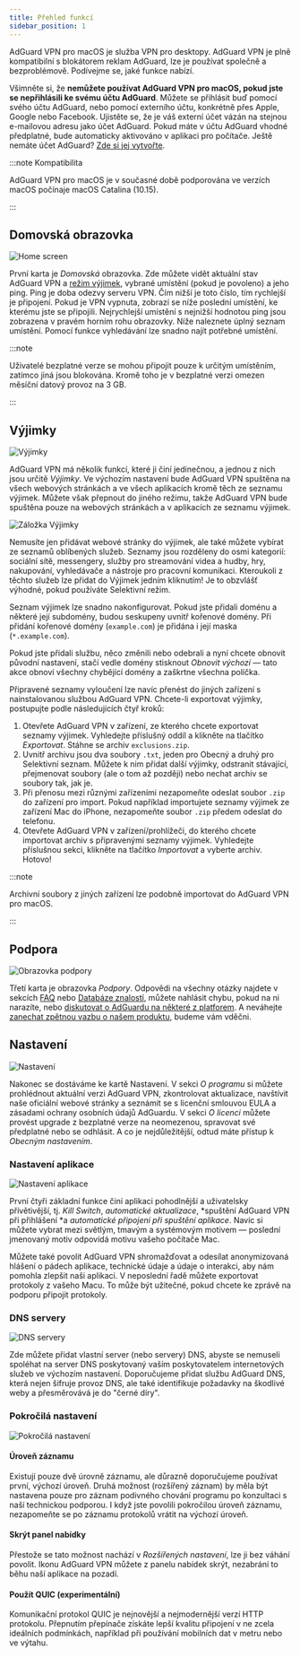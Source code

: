 ```yaml
---
title: Přehled funkcí
sidebar_position: 1
---
```


AdGuard VPN pro macOS je služba VPN pro desktopy. AdGuard VPN je plně kompatibilní s blokátorem reklam AdGuard, lze je používat společně a bezproblémově. Podívejme se, jaké funkce nabízí.

Všimněte si, že **nemůžete používat AdGuard VPN pro macOS, pokud jste se nepřihlásili ke svému účtu AdGuard**. Můžete se přihlásit buď pomocí svého účtu AdGuard, nebo pomocí externího účtu, konkrétně přes Apple, Google nebo Facebook. Ujistěte se, že je váš externí účet vázán na stejnou e-mailovou adresu jako účet AdGuard. Pokud máte v účtu AdGuard vhodné předplatné, bude automaticky aktivováno v aplikaci pro počítače. Ještě nemáte účet AdGuard? [Zde si jej vytvořte](https://auth.adguard.com/registration.html).

:::note Kompatibilita

AdGuard VPN pro macOS je v současné době podporována ve verzích macOS počínaje macOS Catalina (10.15).

:::

## Domovská obrazovka

![Home screen](https://cdn.adguardvpn.com/content/kb/vpn/mac/main_en.png)

První karta je *Domovská* obrazovka. Zde můžete vidět aktuální stav AdGuard VPN a [režim výjimek](#exclusions), vybrané umístění (pokud je povoleno) a jeho ping. Ping je doba odezvy serveru VPN. Čím nižší je toto číslo, tím rychlejší je připojení. Pokud je VPN vypnuta, zobrazí se níže poslední umístění, ke kterému jste se připojili. Nejrychlejší umístění s nejnižší hodnotou ping jsou zobrazena v pravém horním rohu obrazovky. Níže naleznete úplný seznam umístění. Pomocí funkce vyhledávání lze snadno najít potřebné umístění.

:::note

Uživatelé bezplatné verze se mohou připojit pouze k určitým umístěním, zatímco jiná jsou blokována. Kromě toho je v bezplatné verzi omezen měsíční datový provoz na 3 GB.

:::

## Výjimky

![Výjimky](https://cdn.adguardvpn.com/content/kb/vpn/mac/exclusions_en.png)

AdGuard VPN má několik funkcí, které ji činí jedinečnou, a jednou z nich jsou určitě *Výjimky*. Ve výchozím nastavení bude AdGuard VPN spuštěna na všech webových stránkách a ve všech aplikacích kromě těch ze seznamu výjimek. Můžete však přepnout do jiného režimu, takže AdGuard VPN bude spuštěna pouze na webových stránkách a v aplikacích ze seznamu výjimek.

![Záložka Výjimky](https://cdn.adguardvpn.com/content/kb/vpn/mac/services_en.png)

Nemusíte jen přidávat webové stránky do výjimek, ale také můžete vybírat ze seznamů oblíbených služeb. Seznamy jsou rozděleny do osmi kategorií: sociální sítě, messengery, služby pro streamování videa a hudby, hry, nakupování, vyhledávače a nástroje pro pracovní komunikaci. Kteroukoli z těchto služeb lze přidat do Výjimek jedním kliknutím! Je to obzvlášť výhodné, pokud používáte Selektivní režim.

Seznam výjimek lze snadno nakonfigurovat. Pokud jste přidali doménu a některé její subdomény, budou seskupeny uvnitř kořenové domény. Při přidání kořenové domény (`example.com`) je přidána i její maska (`*.example.com`).

Pokud jste přidali službu, něco změnili nebo odebrali a nyní chcete obnovit původní nastavení, stačí vedle domény stisknout *Obnovit výchozí* — tato akce obnoví všechny chybějící domény a zaškrtne všechna políčka.

Připravené seznamy vyloučení lze navíc přenést do jiných zařízení s nainstalovanou službou AdGuard VPN. Chcete-li exportovat výjimky, postupujte podle následujících čtyř kroků:

1. Otevřete AdGuard VPN v zařízení, ze kterého chcete exportovat seznamy výjimek. Vyhledejte příslušný oddíl a klikněte na tlačítko *Exportovat*. Stáhne se archiv `exclusions.zip`.
2. Uvnitř archivu jsou dva soubory `.txt`, jeden pro Obecný a druhý pro Selektivní seznam. Můžete k nim přidat další výjimky, odstranit stávající, přejmenovat soubory (ale o tom až později) nebo nechat archiv se soubory tak, jak je.
3. Při přenosu mezi různými zařízeními nezapomeňte odeslat soubor `.zip` do zařízení pro import. Pokud například importujete seznamy výjimek ze zařízení Mac do iPhone, nezapomeňte soubor `.zip` předem odeslat do telefonu.
4. Otevřete AdGuard VPN v zařízení/prohlížeči, do kterého chcete importovat archiv s připravenými seznamy výjimek. Vyhledejte příslušnou sekci, klikněte na tlačítko *Importovat* a vyberte archiv. Hotovo!

:::note

Archivní soubory z jiných zařízení lze podobně importovat do AdGuard VPN pro macOS.

:::

## Podpora

![Obrazovka podpory](https://cdn.adguardvpn.com/content/kb/vpn/mac/support_en.png)

Třetí karta je obrazovka *Podpory*. Odpovědi na všechny otázky najdete v sekcích [FAQ](https://adguard-vpn.com/welcome.html#faq) nebo [Databáze znalostí](/), můžete nahlásit chybu, pokud na ni narazíte, nebo [diskutovat o AdGuardu na některé z platforem](https://adguard.com/discuss.html). A neváhejte [zanechat zpětnou vazbu o našem produktu](https://surveys.adguard.com/vpn_mac/form.html), budeme vám vděčni.

## Nastavení

![Nastavení](https://cdn.adguardvpn.com/content/kb/vpn/mac/settings_en.png)

Nakonec se dostáváme ke kartě Nastavení. V sekci *O programu* si můžete prohlédnout aktuální verzi AdGuard VPN, zkontrolovat aktualizace, navštívit naše oficiální webové stránky a seznámit se s licenční smlouvou EULA a zásadami ochrany osobních údajů AdGuardu. V sekci *O licenci* můžete provést upgrade z bezplatné verze na neomezenou, spravovat své předplatné nebo se odhlásit. A co je nejdůležitější, odtud máte přístup k *Obecným nastavením*.

### Nastavení aplikace

![Nastavení aplikace](https://cdn.adguardvpn.com/content/kb/vpn/mac/general-settings_en.png)

První čtyři základní funkce činí aplikaci pohodlnější a uživatelsky přívětivější, tj. *Kill Switch*, *automatické aktualizace*, *spuštění AdGuard VPN při přihlášení *a *automatické připojení při spuštění aplikace*. Navíc si můžete vybrat mezi světlým, tmavým a systémovým motivem — poslední jmenovaný motiv odpovídá motivu vašeho počítače Mac.

Můžete také povolit AdGuard VPN shromažďovat a odesílat anonymizovaná hlášení o pádech aplikace, technické údaje a údaje o interakci, aby nám pomohla zlepšit naši aplikaci. V neposlední řadě můžete exportovat protokoly z vašeho Macu. To může být užitečné, pokud chcete ke zprávě na podporu připojit protokoly.

### DNS servery

![DNS servery](https://cdn.adguardvpn.com/content/kb/vpn/mac/dns_en.png)

Zde můžete přidat vlastní server (nebo servery) DNS, abyste se nemuseli spoléhat na server DNS poskytovaný vaším poskytovatelem internetových služeb ve výchozím nastavení. Doporučujeme přidat službu AdGuard DNS, která nejen šifruje provoz DNS, ale také identifikuje požadavky na škodlivé weby a přesměrovává je do "černé díry".

### Pokročilá nastavení

![Pokročilá nastavení](https://cdn.adguardvpn.com/content/kb/vpn/mac/advanced-settings_en.png)

#### Úroveň záznamu

Existují pouze dvě úrovně záznamu, ale důrazně doporučujeme používat první, výchozí úroveň. Druhá možnost (rozšířený záznam) by měla být nastavena pouze pro záznam podivného chování programu po konzultaci s naší technickou podporou. I když jste povolili pokročilou úroveň záznamu, nezapomeňte se po záznamu protokolů vrátit na výchozí úroveň.

#### Skrýt panel nabídky

Přestože se tato možnost nachází v *Rozšířených nastavení*, lze ji bez váhání povolit. Ikonu AdGuard VPN můžete z panelu nabídek skrýt, nezabrání to běhu naší aplikace na pozadí.

#### Použít QUIC (experimentální)

Komunikační protokol QUIC je nejnovější a nejmodernější verzí HTTP protokolu. Přepnutím přepínače získáte lepší kvalitu připojení v ne zcela ideálních podmínkách, například při používání mobilních dat v metru nebo ve výtahu.

